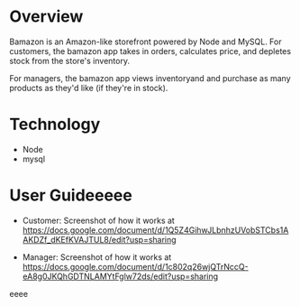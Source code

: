 # Overview
Bamazon is an Amazon-like storefront powered by Node and MySQL. For customers, the bamazon app takes in orders, calculates price, and depletes stock from the store's inventory.

For managers, the bamazon app views inventoryand and purchase as many products as they'd like (if they're in stock).

# Technology
- Node 
- mysql

# User Guideeeee
- Customer: Screenshot of how it works at https://docs.google.com/document/d/1Q5Z4GihwJLbnhzUVobSTCbs1AAKDZf_dKEfKVAJTUL8/edit?usp=sharing

- Manager: Screenshot of how it works at https://docs.google.com/document/d/1c802q26wjQTrNccQ-eA8g0JKQhGDTNLAMYtFglw72ds/edit?usp=sharing


eeee
